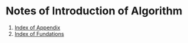 Notes of Introduction of Algorithm
=====
1. [Index of Appendix](./index-of-appendix.md)
2. [Index of Fundations](./index-of-fundations)
